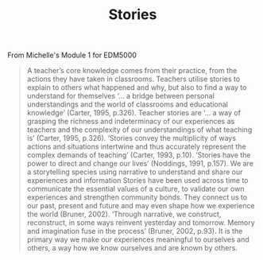 ﻿---
backlinks:
- title: Learning
  url: /sense/Learning/learning.html
title: Stories
---
From Michelle's Module 1 for EDM5000

> A teacher’s core knowledge comes from their practice, from the actions they have taken in classrooms. Teachers utilise stories to explain to others what happened and why, but also to find a way to understand for themselves ‘… a bridge between personal understandings and the world of classrooms and educational knowledge’ (Carter, 1995, p.326). Teacher stories are ‘… a way of grasping the richness and indeterminacy of our experiences as teachers and the complexity of our understandings of what teaching is’ (Carter, 1995, p.326). ‘Stories convey the multiplicity of ways actions and situations intertwine and thus accurately represent the complex demands of teaching’ (Carter, 1993, p.10).
> ‘Stories have the power to direct and change our lives’ (Noddings, 1991, p.157). We are a storytelling species using narrative to understand and share our experiences and information Stories have been used across time to communicate the essential values of a culture, to validate our own experiences and strengthen community bonds. They connect us to our past, present and future and may even shape how we experience the world (Bruner, 2002). ‘Through narrative, we construct, reconstruct, in some ways reinvent yesterday and tomorrow. Memory and imagination fuse in the process’ (Bruner, 2002, p.93). It is the primary way we make our experiences meaningful to ourselves and others, a way how we know ourselves and are known by others.